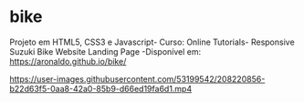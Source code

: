 # bike
Projeto em HTML5, CSS3 e Javascript- Curso: Online Tutorials- Responsive Suzuki Bike Website Landing Page
-Disponível em: https://aronaldo.github.io/bike/

https://user-images.githubusercontent.com/53199542/208220856-b22d63f5-0aa8-42a0-85b9-d66ed19fa6d1.mp4

